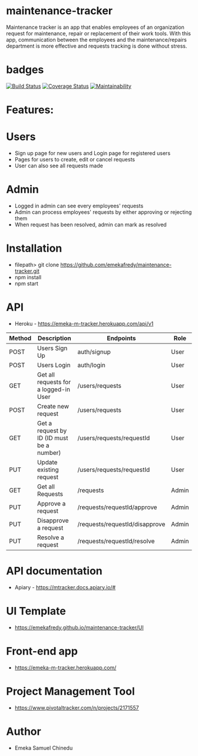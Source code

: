 # maintenance-tracker

Maintenance tracker is an app that enables employees of an organization request for maintenance, repair or replacement of their work tools. With this app, communication between the employees and the maintenance/repairs department is more effective and requests tracking is done without stress.

# badges
[![Build Status](https://travis-ci.org/emekafredy/maintenance-tracker.svg)](https://travis-ci.org/emekafredy/maintenance-tracker)
[![Coverage Status](https://coveralls.io/repos/github/emekafredy/maintenance-tracker/badge.svg?branch=develop)](https://coveralls.io/github/emekafredy/maintenance-tracker?branch=develop)
[![Maintainability](https://api.codeclimate.com/v1/badges/a79d96ad9d606beaf37b/maintainability)](https://codeclimate.com/github/emekafredy/maintenance-tracker/maintainability)


# Features:


# Users

- Sign up page for new users and Login page for registered users
- Pages for users to create, edit or cancel requests
- User can also see all requests made


# Admin

- Logged in admin can see every employees' requests
- Admin can process employees' requests by either approving or rejecting them
- When request has been resolved, admin can mark as resolved


# Installation

- filepath> git clone https://github.com/emekafredy/maintenance-tracker.git
- npm install
- npm start


# API

- Heroku - https://emeka-m-tracker.herokuapp.com/api/v1

 | Method | Description | Endpoints | Role |
 | ------ | ----------- | --------- | ---- |
 | POST | Users Sign Up | auth/signup | User |
 | POST | Users Login | auth/login | User |
 | GET | Get all requests for a logged-in User | /users/requests | User |
 | POST | Create new request | /users/requests | User |
 | GET | Get a request by ID (ID must be a number) | /users/requests/requestId | User |
 | PUT | Update existing request | /users/requests/requestId | User |
 | GET | Get all Requests | /requests | Admin |
 | PUT | Approve a request | /requests/requestId/approve | Admin |
 | PUT | Disapprove a request | /requests/requestId/disapprove | Admin |
 | PUT |  Resolve a request | /requests/requestId/resolve | Admin |


# API documentation

- Apiary - https://mtracker.docs.apiary.io/#


# UI Template

- https://emekafredy.github.io/maintenance-tracker/UI

# Front-end app
- https://emeka-m-tracker.herokuapp.com/


# Project Management Tool

- https://www.pivotaltracker.com/n/projects/2171557

# Author
- Emeka Samuel Chinedu